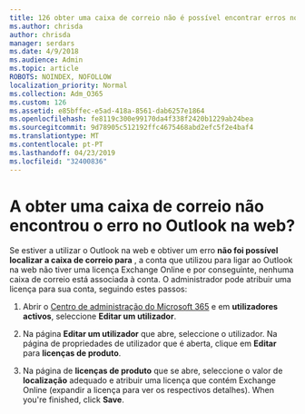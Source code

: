 ```yaml
---
title: 126 obter uma caixa de correio não é possível encontrar erros no OWA?
ms.author: chrisda
author: chrisda
manager: serdars
ms.date: 4/9/2018
ms.audience: Admin
ms.topic: article
ROBOTS: NOINDEX, NOFOLLOW
localization_priority: Normal
ms.collection: Adm_O365
ms.custom: 126
ms.assetid: e85bffec-e5ad-418a-8561-dab6257e1864
ms.openlocfilehash: fe8119c300e99170da4f338f2420b1229ab24bea
ms.sourcegitcommit: 9d78905c512192ffc4675468abd2efc5f2e4baf4
ms.translationtype: MT
ms.contentlocale: pt-PT
ms.lasthandoff: 04/23/2019
ms.locfileid: "32400836"
---
```

# <a name="getting-a-mailbox-not-found-error-in-outlook-on-the-web"></a>A obter uma caixa de correio não encontrou o erro no Outlook na web?

Se estiver a utilizar o Outlook na web e obtiver um erro **não foi possível localizar a caixa de correio para** , a conta que utilizou para ligar ao Outlook na web não tiver uma licença Exchange Online e por conseguinte, nenhuma caixa de correio está associada à conta. O administrador pode atribuir uma licença para sua conta, seguindo estes passos:

1. Abrir o [Centro de administração do Microsoft 365](https://portal.office.com/adminportal/home#/homepage) e em **utilizadores activos**, seleccione **Editar um utilizador**.

2. Na página **Editar um utilizador** que abre, seleccione o utilizador. Na página de propriedades de utilizador que é aberta, clique em **Editar** para **licenças de produto**.

3. Na página de **licenças de produto** que se abre, seleccione o valor de **localização** adequado e atribuir uma licença que contém Exchange Online (expandir a licença para ver os respectivos detalhes). When you're finished, click **Save**.

